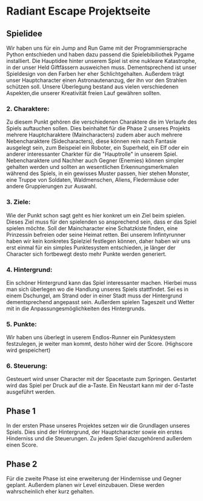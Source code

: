 # Radiant Escape Projektseite

<h2>Spielidee</h2>

Wir haben uns für ein Jump and Run Game mit der Programmiersprache Python entschieden und haben dazu passend die Spielebibiliothek Pygame installiert. Die Hauptidee hinter unserem Spiel ist eine nukleare Katastrophe, in der unser Held Giftfässern ausweichen muss. Dementsprechend ist unser Spieldesign von den Farben her eher Schlichtgehalten. Außerdem trägt unser Hauptcharacter einen Astronautenanzug, der ihn vor den Strahlen schützen soll. Unsere Überlegung bestand aus vielen verschiedenen Aspekten,die unserer Kreativität freien Lauf gewähren sollten. 

<h3>2. Charaktere:</h3> Zu diesem Punkt gehören die verschiedenen Charaktere die im Verlaufe des Spiels auftauchen sollen. Dies beinhaltet für die Phase 2 unseres Projekts mehrere Hauptcharaktere (Maincharacters) zudem aber auch mehrere Nebencharaktere (Sidecharacters), diese können rein nach Fantasie ausgelegt sein, zum Beispeiel ein Roboter, ein Superheld, ein Elf oder ein anderer interessanter Charkter für die "Hauptrolle" in unserem Spiel. Nebencharaktere und Nachher auch Gegner (Enemies) können simpler gehalten werden und sollten an wesentlichen Erkennungsmerkmalen während des Spiels, in ein gewisses Muster passen, hier stehen Monster, eine Truppe von Soldaten, Waldmenschen, Aliens, Fledermäuse oder andere Gruppierungen zur Auswahl.
<h3>3. Ziele:</h3> Wie der Punkt schon sagt geht es hier konkret um ein Ziel beim spielen. Dieses Ziel muss für den spielenden so ansprechend sein, dass er das Spiel spielen möchte. Soll der Maincharacter eine Schatzkiste finden, eine Prinzessin befreien oder seine Heimat retten. Bei unserem Infintyrunner haben wir kein konkretes Spielziel festlegen können, daher haben wir uns erst einmal für ein simples Punktesystem entschieden, je länger der Character sich fortbewegt desto mehr Punkte werden generiert.
<h3>4. Hintergrund:</h3> Ein schöner Hintergrund kann das Spiel interessanter machen. Hierbei muss man sich überlegen wo die Handlung unseres Spiels stattfindet. Sei es in einem Dschungel, am Strand oder in einer Stadt muss der Hintergrund dementsprechend angepasst sein. Außerdem spielen Tageszeit und Wetter mit in die Anpassungesmöglichkeiten des Hintergrunds.
<h3>5. Punkte:</h3> Wir haben uns überlegt in userem Endlos-Runner ein Punktesystem festzulegen, je weiter man kommt, desto höher wird der Score. (Highscore wird gespeichert)
<h3>6. Steuerung:</h3> Gesteuert wird unser Character mit der Spacetaste zum Springen. Gestartet wird das Spiel per Druck auf die a-Taste. Ein Neustart kann mir der d-Taste ausgeführt werden. 

<h2>Phase 1</h2>
In der ersten Phase unseres Projektes setzen wir die Grundlagen unseres Spiels. Dies sind der Hintergrund, der Hauptcharacter sowie ein erstes Hinderniss und die Steuerungen. Zu jedem Spiel dazugehörend außerdem einen Score.
<h2>Phase 2</h2>
Für die zweite Phase ist eine erweiterung der Hindernisse und Gegner geplant. Außerdem planen wir Level einzubauen. Diese werden wahrscheinlich eher kurz gehalten.
